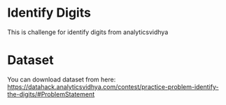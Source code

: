 # Identify Digits
This is challenge for identify digits from analyticsvidhya
# Dataset
You can download dataset from here: https://datahack.analyticsvidhya.com/contest/practice-problem-identify-the-digits/#ProblemStatement
